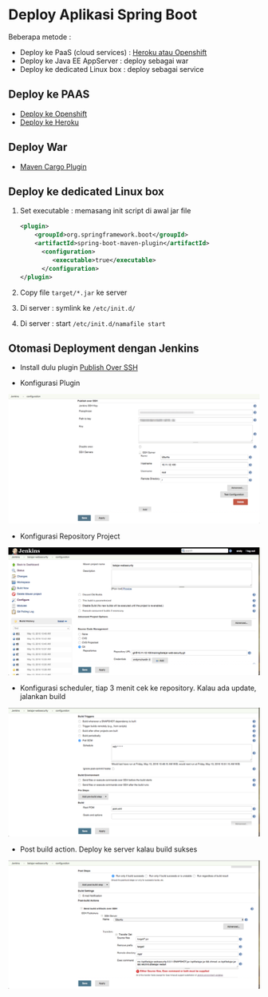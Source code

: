 # Deploy Aplikasi Spring Boot #

Beberapa metode :

* Deploy ke PaaS (cloud services) : [Heroku atau Openshift](http://software.endy.muhardin.com/java/project-bootstrap-03/)
* Deploy ke Java EE AppServer : deploy sebagai war
* Deploy ke dedicated Linux box : deploy sebagai service

## Deploy ke PAAS ##

* [Deploy ke Openshift](https://www.youtube.com/watch?v=RQvPwPd14Tk)
* [Deploy ke Heroku](https://www.youtube.com/watch?v=C6qCF7pIbVI)

## Deploy War ##

* [Maven Cargo Plugin](https://dzone.com/articles/automated-deployment-cargo-and)

## Deploy ke dedicated Linux box ##

1. Set executable : memasang init script di awal jar file

	```xml
	<plugin>
		<groupId>org.springframework.boot</groupId>
		<artifactId>spring-boot-maven-plugin</artifactId>
          <configuration>
             <executable>true</executable>
          </configuration>
	</plugin>
	```

2. Copy file `target/*.jar` ke server
3. Di server : symlink ke `/etc/init.d/`
4. Di server : start `/etc/init.d/namafile start`


## Otomasi Deployment dengan Jenkins ##

* Install dulu plugin [Publish Over SSH](https://wiki.jenkins-ci.org/display/JENKINS/Publish+Over+SSH+Plugin)

* Konfigurasi Plugin

![Konfigurasi Plugin](img/konfigurasi-jenkins-publish-ssh-plugin.png)

* Konfigurasi Repository Project

![Konfigurasi Git Repository](img/konfigurasi-project-jenkins-2.png)

* Konfigurasi scheduler, tiap 3 menit cek ke repository. Kalau ada update, jalankan build

![Konfigurasi Scheduler](img/konfigurasi-project-jenkins-3.png)

* Post build action. Deploy ke server kalau build sukses

![Konfigurasi Post Build Action](img/konfigurasi-project-jenkins-4.png)
